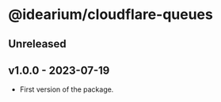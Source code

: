 # @idearium/cloudflare-queues

## Unreleased

## v1.0.0 - 2023-07-19

-   First version of the package.
